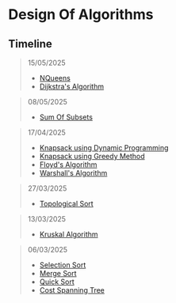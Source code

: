 # Design Of Algorithms

## Timeline

> 15/05/2025
>- [NQueens](/NQueens.c)
>- [Dijkstra's Algorithm](/dijkstra.c)

> 08/05/2025
>- [Sum Of Subsets](/sumOfSubsets.c)

> 17/04/2025
>- [Knapsack using Dynamic Programming](/knapsackDynamic.c)
>- [Knapsack using Greedy Method](/knapsackGreedy.c)
>- [Floyd's Algorithm](/floyd.c)
>- [Warshall's Algorithm](/warshall.c)

> 27/03/2025
>- [Topological Sort](/topological_sort.c)

> 13/03/2025
>- [Kruskal Algorithm](/Kruskal_spanning.c)

> 06/03/2025
>-  [Selection Sort](/sorts/selectionSort.c)
>-  [Merge Sort](/sorts/mergeSort.c)
>-  [Quick Sort](/sorts/quickSort.c)
>-  [Cost Spanning Tree](/costSpanningTree.c)
